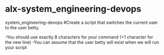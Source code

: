 # alx-system_engineering-devops
system_engineering-devops
#Create a script that switches the current user to the user betty.

-You should use exactly 8 characters for your command (+1 character for the new line)
-You can assume that the user betty will exist when we will run your script
